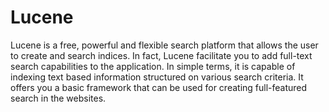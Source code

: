 Lucene
======

Lucene is a free, powerful and flexible search platform that allows the user to create and search indices. In fact, Lucene facilitate you to add full-text search capabilities to the application. In simple terms, it is capable of indexing text based information structured on various search criteria. It offers you a basic framework that can be used for creating full-featured search in the websites.  